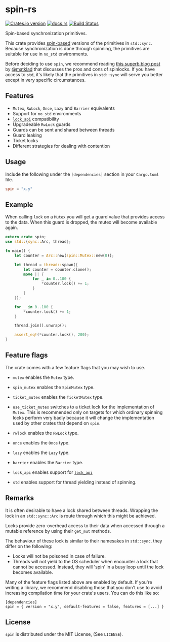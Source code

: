 # spin-rs

[![Crates.io version](https://img.shields.io/crates/v/spin.svg)](https://crates.io/crates/spin)
[![docs.rs](https://docs.rs/spin/badge.svg)](https://docs.rs/spin/)
[![Build Status](https://travis-ci.org/mvdnes/spin-rs.svg)](https://travis-ci.org/mvdnes/spin-rs)

Spin-based synchronization primitives.

This crate provides [spin-based](https://en.wikipedia.org/wiki/Spinlock)
versions of the primitives in `std::sync`. Because synchronization is done
through spinning, the primitives are suitable for use in `no_std` environments.

Before deciding to use `spin`, we recommend reading
[this superb blog post](https://matklad.github.io/2020/01/02/spinlocks-considered-harmful.html)
by [@matklad](https://github.com/matklad/) that discusses the pros and cons of
spinlocks. If you have access to `std`, it's likely that the primitives in
`std::sync` will serve you better except in very specific circumstances.

## Features

- `Mutex`, `RwLock`, `Once`, `Lazy` and `Barrier` equivalents
- Support for `no_std` environments
- [`lock_api`](https://crates.io/crates/lock_api) compatibility
- Upgradeable `RwLock` guards
- Guards can be sent and shared between threads
- Guard leaking
- Ticket locks
- Different strategies for dealing with contention

## Usage

Include the following under the `[dependencies]` section in your `Cargo.toml` file.

```toml
spin = "x.y"
```

## Example

When calling `lock` on a `Mutex` you will get a guard value that provides access
to the data. When this guard is dropped, the mutex will become available again.

```rust
extern crate spin;
use std::{sync::Arc, thread};

fn main() {
    let counter = Arc::new(spin::Mutex::new(0));

    let thread = thread::spawn({
        let counter = counter.clone();
        move || {
            for _ in 0..100 {
                *counter.lock() += 1;
            }
        }
    });

    for _ in 0..100 {
        *counter.lock() += 1;
    }

    thread.join().unwrap();

    assert_eq!(*counter.lock(), 200);
}
```

## Feature flags

The crate comes with a few feature flags that you may wish to use.

- `mutex` enables the `Mutex` type.

- `spin_mutex` enables the `SpinMutex` type.

- `ticket_mutex` enables the `TicketMutex` type.

- `use_ticket_mutex` switches to a ticket lock for the implementation of `Mutex`. This
  is recommended only on targets for which ordinary spinning locks perform very badly
  because it will change the implementation used by other crates that depend on `spin`.

- `rwlock` enables the `RwLock` type.

- `once` enables the `Once` type.

- `lazy` enables the `Lazy` type.

- `barrier` enables the `Barrier` type.

- `lock_api` enables support for [`lock_api`](https://crates.io/crates/lock_api)

- `std` enables support for thread yielding instead of spinning.

## Remarks

It is often desirable to have a lock shared between threads. Wrapping the lock in an
`std::sync::Arc` is route through which this might be achieved.

Locks provide zero-overhead access to their data when accessed through a mutable
reference by using their `get_mut` methods.

The behaviour of these lock is similar to their namesakes in `std::sync`. they
differ on the following:

- Locks will not be poisoned in case of failure.
- Threads will not yield to the OS scheduler when encounter a lock that cannot be
  accessed. Instead, they will 'spin' in a busy loop until the lock becomes available.

Many of the feature flags listed above are enabled by default. If you're writing a
library, we recommend disabling those that you don't use to avoid increasing compilation
time for your crate's users. You can do this like so:

```
[dependencies]
spin = { version = "x.y", default-features = false, features = [...] }
```

## License

`spin` is distributed under the MIT License, (See `LICENSE`).
